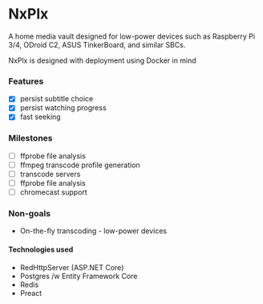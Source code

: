 # NxPlx

A home media vault designed for low-power devices such as Raspberry Pi 3/4, ODroid C2, ASUS TinkerBoard, and similar SBCs.

NxPlx is designed with deployment using Docker in mind

### Features
* [x] persist subtitle choice
* [x] persist watching progress
* [x] fast seeking

### Milestones
* [ ] ffprobe file analysis
* [ ] ffmpeg transcode profile generation
* [ ] transcode servers
* [ ] ffprobe file analysis
* [ ] chromecast support

### Non-goals
- On-the-fly transcoding - low-power devices 

#### Technologies used
- RedHttpServer (ASP.NET Core)
- Postgres /w Entity Framework Core
- Redis
- Preact
